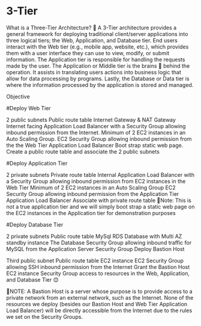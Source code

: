 # 3-Tier
What is a Three-Tier Architecture? 🤔
A 3-Tier architecture provides a general framework for deploying traditional client/server applications into three logical tiers; the Web, Application, and Database tier. End users interact with the Web tier (e.g., mobile app, website, etc.), which provides them with a user interface they can use to view, modify, or submit information. The Application tier is responsible for handling the requests made by the user. The Application or Middle tier is the brains 🧠 behind the operation. It assists in translating users actions into business logic that allow for data processing by programs. Lastly, the Database or Data tier is where the information processed by the application is stored and managed.

Objective

#Deploy Web Tier

2 public subnets
Public route table
Internet Gateway & NAT Gateway
Internet facing Application Load Balancer with a Security Group allowing inbound permission from the Internet.
Minimum of 2 EC2 instances in an Auto Scaling Group.
EC2 Security Group allowing inbound permission from the the Web Tier Application Load Balancer
Boot strap static web page.
Create a public route table and associate the 2 public subnets

#Deploy Application Tier

2 private subnets
Private route table
Internal Application Load Balancer with a Security Group allowing inbound permission from EC2 instances in the Web Tier
Minimum of 2 EC2 instances in an Auto Scaling Group
EC2 Security Group allowing inbound permission from the Application Tier Application Load Balancer
Associate with private route table
📝Note: This is not a true application tier and we will simply boot strap a static web page on the EC2 instances in the Application tier for demonstration purposes

#Deploy Database Tier

2 private subnets
Public route table
MySql RDS Database with Multi AZ standby instance
The Database Security Group allowing inbound traffic for MySQL from the Application Server Security Group
Deploy Bastion Host

Third public subnet
Public route table
EC2 instance
EC2 Security Group allowing SSH inbound permission from the Internet
Grant the Bastion Host EC2 instance Security Group access to resources in the Web, Application, and Database Tier 😊

📝NOTE: A Bastion Host is a server whose purpose is to provide access to a private network from an external network, such as the Internet. None of the resources we deploy (besides our Bastion Host and Web Tier Application Load Balancer) will be directly accessible from the Internet due to the rules we set on the Security Groups.

